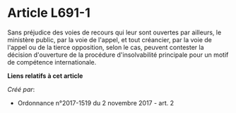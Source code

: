 # Article L691-1

Sans préjudice des voies de recours qui leur sont ouvertes par ailleurs, le ministère public, par la voie de l'appel, et tout
créancier, par la voie de l'appel ou de la tierce opposition, selon le cas, peuvent contester la décision d'ouverture de la
procédure d'insolvabilité principale pour un motif de compétence internationale.

**Liens relatifs à cet article**

_Créé par_:

  - Ordonnance n°2017-1519 du 2 novembre 2017 - art. 2
